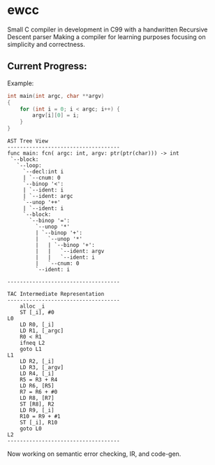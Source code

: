 # ewcc
Small C compiler in development in C99 with a handwritten Recursive Descent parser
Making a compiler for learning purposes focusing on simplicity and correctness.
## Current Progress:
Example:
```C
int main(int argc, char **argv)
{
	for (int i = 0; i < argc; i++) {
		argv[i][0] = i;
	}
}
```
```
AST Tree View
------------------------------------
func main: fcn( argc: int, argv: ptr(ptr(char))) -> int
 `--block:
   `--loop:
     `--decl:int i
     | `--cnum: 0
     `--binop '<':
     | `--ident: i
     | `--ident: argc
     `--unop '++'
     | `--ident: i
     `--block:
       `--binop '=':
         `--unop '*'
         | `--binop '+':
         |   `--unop '*'
         |   | `--binop '+':
         |   |   `--ident: argv
         |   |   `--ident: i
         |   `--cnum: 0
         `--ident: i

------------------------------------
```

```
TAC Intermediate Representation
------------------------------------
	alloc _i
	ST [_i], #0
L0
	LD R0, [_i]
	LD R1, [_argc]
	R0 < R1
	ifneq L2
	goto L1
L1
	LD R2, [_i]
	LD R3, [_argv]
	LD R4, [_i]
	R5 = R3 + R4
	LD R6, [R5]
	R7 = R6 + #0
	LD R8, [R7]
	ST [R8], R2
	LD R9, [_i]
	R10 = R9 + #1
	ST [_i], R10
	goto L0
L2
------------------------------------

```
Now working on semantic error checking, IR, and code-gen.
